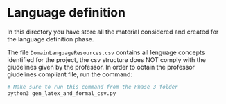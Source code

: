 # Language definition

In this directory you have store all the material considered and created for the language definition phase.

The file `DomainLanguageResources.csv` contains all lenguage concepts identified for the project, the csv structure does NOT comply with the giudelines given by the professor. In order to obtain the professor giudelines compliant file, run the command:

```bash
# Make sure to run this command from the Phase 3 folder
python3 gen_latex_and_formal_csv.py
```
